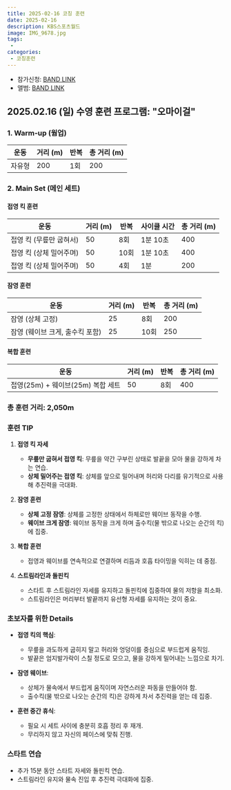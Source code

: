 ```yaml
---
title: 2025-02-16 코칭 훈련
date: 2025-02-16
description: KBS스포츠월드
image: IMG_9678.jpg
tags:
 - 
categories:
 - 코칭훈련
---
```


- 참가신청: [BAND LINK](https://band.us/band/93484357/schedule/4%2F93484357%2F582942755%2F19700101)
- 앨범: [BAND LINK](https://band.us/band/93484357/album/84915277)

## 2025.02.16 (일) 수영 훈련 프로그램: "오마이걸"

### 1. Warm-up (웜업)
| 운동 | 거리 (m) | 반복 | 총 거리 (m) |
|------|----------|------|-------------|
| 자유형 | 200 | 1회 | 200 |


### 2. Main Set (메인 세트)

#### 접영 킥 훈련
| 운동 | 거리 (m) | 반복 | 사이클 시간 | 총 거리 (m) |
|------|----------|------|-------------|-------------|
| 접영 킥 (무릎만 굽혀서) | 50 | 8회 | 1분 10초 | 400 |
| 접영 킥 (상체 밀어주며) | 50 | 10회 | 1분 10초 | 400 |
| 접영 킥 (상체 밀어주며) | 50 | 4회 | 1분 | 200 |

#### 잠영 훈련
| 운동 | 거리 (m) | 반복 | 총 거리 (m) |
|------|----------|------|-------------|
| 잠영 (상체 고정) | 25 | 8회 | 200 |
| 잠영 (웨이브 크게, 출수킥 포함) | 25 | 10회 | 250 |

#### 복합 훈련
| 운동 | 거리 (m) | 반복 | 총 거리 (m) |
|------|----------|------|-------------|
| 접영(25m) + 웨이브(25m) 복합 세트 | 50 | 8회 | 400 |


### 총 훈련 거리: **2,050m**


### 훈련 TIP

1. **접영 킥 자세**
   - **무릎만 굽혀서 접영 킥**: 무릎을 약간 구부린 상태로 발끝을 모아 물을 강하게 차는 연습.
   - **상체 밀어주는 접영 킥**: 상체를 앞으로 밀어내며 허리와 다리를 유기적으로 사용해 추진력을 극대화.

2. **잠영 훈련**
   - **상체 고정 잠영**: 상체를 고정한 상태에서 하체로만 웨이브 동작을 수행.
   - **웨이브 크게 잠영**: 웨이브 동작을 크게 하며 출수킥(물 밖으로 나오는 순간의 킥)에 집중.

3. **복합 훈련**
   - 접영과 웨이브를 연속적으로 연결하며 리듬과 호흡 타이밍을 익히는 데 중점.

4. **스트림라인과 돌핀킥**
   - 스타트 후 스트림라인 자세를 유지하고 돌핀킥에 집중하여 물의 저항을 최소화.
   - 스트림라인은 머리부터 발끝까지 유선형 자세를 유지하는 것이 중요.


### 초보자를 위한 Details

- **접영 킥의 핵심**:
   - 무릎을 과도하게 굽히지 말고 허리와 엉덩이를 중심으로 부드럽게 움직임.
   - 발끝은 엄지발가락이 스칠 정도로 모으고, 물을 강하게 밀어내는 느낌으로 차기.

- **잠영 웨이브**:
   - 상체가 물속에서 부드럽게 움직이며 자연스러운 파동을 만들어야 함.
   - 출수킥(물 밖으로 나오는 순간의 킥)은 강하게 차서 추진력을 얻는 데 집중.

- **훈련 중간 휴식**:
   - 필요 시 세트 사이에 충분히 호흡 정리 후 재개.
   - 무리하지 않고 자신의 페이스에 맞춰 진행.


### 스타트 연습
- 추가 15분 동안 스타트 자세와 돌핀킥 연습.
- 스트림라인 유지와 물속 진입 후 추진력 극대화에 집중.
